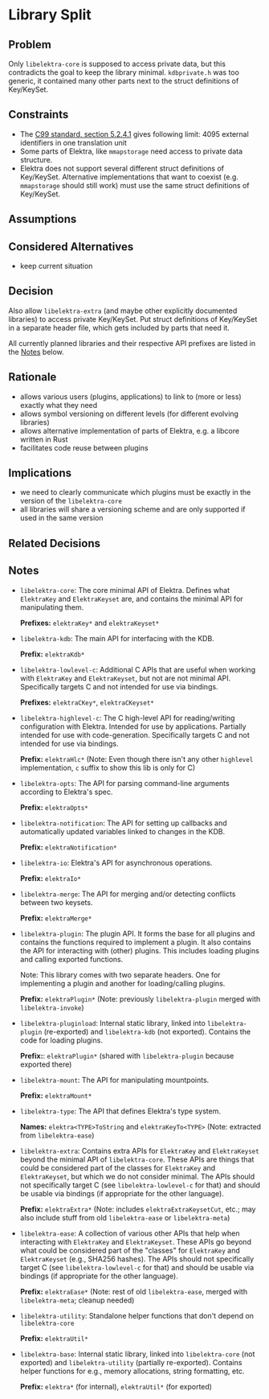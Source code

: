 # Library Split

## Problem

Only `libelektra-core` is supposed to access private data, but this contradicts the goal to keep the library minimal.
`kdbprivate.h` was too generic, it contained many other parts next to the struct definitions of Key/KeySet.

## Constraints

- The [C99 standard, section 5.2.4.1](https://www.open-std.org/jtc1/sc22/wg14/) gives following limit:
  4095 external identifiers in one translation unit
- Some parts of Elektra, like `mmapstorage` need access to private data structure.
- Elektra does not support several different struct definitions of Key/KeySet.
  Alternative implementations that want to coexist (e.g. `mmapstorage` should still work)
  must use the same struct definitions of Key/KeySet.

## Assumptions

## Considered Alternatives

- keep current situation

## Decision

Also allow `libelektra-extra` (and maybe other explicitly documented libraries) to access private Key/KeySet.
Put struct definitions of Key/KeySet in a separate header file, which gets included by parts that need it.

All currently planned libraries and their respective API prefixes are listed in the [Notes](#notes) below.

## Rationale

- allows various users (plugins, applications) to link to (more or less) exactly what they need
- allows symbol versioning on different levels (for different evolving libraries)
- allows alternative implementation of parts of Elektra, e.g. a libcore written in Rust
- facilitates code reuse between plugins

## Implications

- we need to clearly communicate which plugins must be exactly in the version of the `libelektra-core`
- all libraries will share a versioning scheme and are only supported if used in the same version

## Related Decisions

## Notes

- `libelektra-core`:
  The core minimal API of Elektra.
  Defines what `ElektraKey` and `ElektraKeyset` are, and contains the minimal API for manipulating them.

  **Prefixes:** `elektraKey*` and `elektraKeyset*`

- `libelektra-kdb`:
  The main API for interfacing with the KDB.

  **Prefix:** `elektraKdb*`

- `libelektra-lowlevel-c`:
  Additional C APIs that are useful when working with `ElektraKey` and `ElektraKeyset`, but not are not minimal API.
  Specifically targets C and not intended for use via bindings.

  **Prefixes:** `elektraCKey*`, `elektraCKeyset*`

- `libelektra-highlevel-c`:
  The C high-level API for reading/writing configuration with Elektra.
  Intended for use by applications.
  Partially intended for use with code-generation.
  Specifically targets C and not intended for use via bindings.

  **Prefix:** `elektraHlc*`
  (Note: Even though there isn't any other `highlevel` implementation, `c` suffix to show this lib is only for C)

- `libelektra-opts`:
  The API for parsing command-line arguments according to Elektra's spec.

  **Prefix:** `elektraOpts*`

- `libelektra-notification`:
  The API for setting up callbacks and automatically updated variables linked to changes in the KDB.

  **Prefix:** `elektraNotification*`

- `libelektra-io`:
  Elektra's API for asynchronous operations.

  **Prefix:** `elektraIo*`

- `libelektra-merge`:
  The API for merging and/or detecting conflicts between two keysets.

  **Prefix:** `elektraMerge*`

- `libelektra-plugin`:
  The plugin API.
  It forms the base for all plugins and contains the functions required to implement a plugin.
  It also contains the API for interacting with (other) plugins.
  This includes loading plugins and calling exported functions.

  Note: This library comes with two separate headers.
  One for implementing a plugin and another for loading/calling plugins.

  **Prefix:** `elektraPlugin*`
  (Note: previously `libelektra-plugin` merged with `libelektra-invoke`)

- `libelektra-pluginload`:
  Internal static library, linked into `libelektra-plugin` (re-exported) and `libelektra-kdb` (not exported).
  Contains the code for loading plugins.

  **Prefix:**: `elektraPlugin*` (shared with `libelektra-plugin` because exported there)

- `libelektra-mount`:
  The API for manipulating mountpoints.

  **Prefix:** `elektraMount*`

- `libelektra-type`:
  The API that defines Elektra's type system.

  **Names:** `elektra<TYPE>ToString` and `elektraKeyTo<TYPE>`
  (Note: extracted from `libelektra-ease`)

- `libelektra-extra`:
  Contains extra APIs for `ElektraKey` and `ElektraKeyset` beyond the minimal API of `libelektra-core`.
  These APIs are things that could be considered part of the classes for `ElektraKey` and `ElektraKeyset`, but which we do not consider minimal.
  The APIs should not specifically target C (see `libelektra-lowlevel-c` for that) and should be usable via bindings (if appropriate for the other language).

  **Prefix:** `elektraExtra*`
  (Note: includes `elektraExtraKeysetCut`, etc.; may also include stuff from old `libelektra-ease` or `libelektra-meta`)

- `libelektra-ease`:
  A collection of various other APIs that help when interacting with `ElektraKey` and `ElektraKeyset`.
  These APIs go beyond what could be considered part of the "classes" for `ElektraKey` and `ElektraKeyset` (e.g., SHA256 hashes).
  The APIs should not specifically target C (see `libelektra-lowlevel-c` for that) and should be usable via bindings (if appropriate for the other language).

  **Prefix:** `elektraEase*`
  (Note: rest of old `libelektra-ease`, merged with `libelektra-meta`; cleanup needed)

- `libelektra-utility`:
  Standalone helper functions that don't depend on `libelektra-core`

  **Prefix:** `elektraUtil*`

- `libelektra-base`:
  Internal static library, linked into `libelektra-core` (not exported) and `libelektra-utility` (partially re-exported).
  Contains helper functions for e.g., memory allocations, string formatting, etc.

  **Prefix:** `elektra*` (for internal), `elektraUtil*` (for exported)
